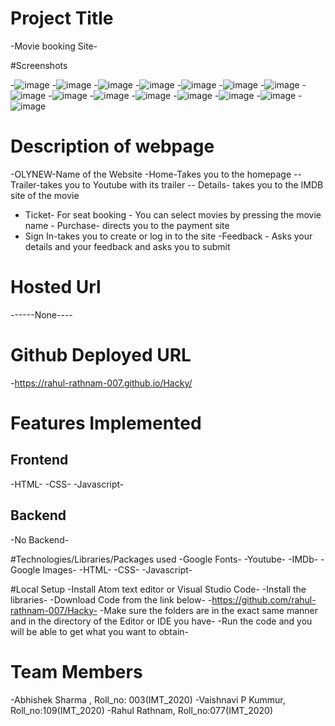 # Project Title
-Movie booking Site-

#Screenshots

-![image](https://user-images.githubusercontent.com/87139273/125123162-f078aa00-e113-11eb-8865-87e2f746c5ef.png)
-![image](https://user-images.githubusercontent.com/87139273/125123262-0edea580-e114-11eb-822b-9f6a938890d5.png)
-![image](https://user-images.githubusercontent.com/87139273/125123332-274ec000-e114-11eb-918f-ff094fbe860d.png)
-![image](https://user-images.githubusercontent.com/87139273/125123422-44838e80-e114-11eb-89d1-6d89c2285fd6.png)
-![image](https://user-images.githubusercontent.com/87139273/125123506-5e24d600-e114-11eb-8dbf-d182612aca29.png)
-![image](https://user-images.githubusercontent.com/87139273/125123703-9debbd80-e114-11eb-8671-3c5d094bef48.png)
-![image](https://user-images.githubusercontent.com/87139273/125123816-cbd10200-e114-11eb-8720-e2ef74212341.png)
-![image](https://user-images.githubusercontent.com/87139273/125123979-05a20880-e115-11eb-97a6-2703a7191c7b.png)
-![image](https://user-images.githubusercontent.com/87139273/125124060-223e4080-e115-11eb-93c9-ec297b1e1694.png)
-![image](https://user-images.githubusercontent.com/87139273/125124168-4e59c180-e115-11eb-9218-83f2a7b066ba.png)
-![image](https://user-images.githubusercontent.com/87139273/125124303-7e08c980-e115-11eb-86c9-a68edddd2365.png)
-![image](https://user-images.githubusercontent.com/87139273/125122682-66c8dc80-e113-11eb-8c9a-ef7837b89db2.png)
-![image](https://user-images.githubusercontent.com/87139273/125122264-cd012f80-e112-11eb-9d92-c02657a53de4.png)
-![image](https://user-images.githubusercontent.com/87139273/125122930-b14a5900-e113-11eb-948c-2826cc2b46a1.png)
-![image](https://user-images.githubusercontent.com/87139273/125123052-d343db80-e113-11eb-9eb6-67ef51460002.png)

# Description of webpage
-OLYNEW-Name of the Website
-Home-Takes you to the homepage
  -- Trailer-takes you to Youtube with its trailer 
  -- Details- takes you to the IMDB site of the movie
- Ticket- For seat booking
        - You can select movies by pressing the movie name
        - Purchase- directs you to the payment site  
- Sign In-takes you to create or log in to the site
-Feedback - Asks your details and your feedback and asks you to submit


 # Hosted Url
------None----
# Github Deployed URL
-https://rahul-rathnam-007.github.io/Hacky/

# Features Implemented
## Frontend
-HTML-
-CSS-
-Javascript-

## Backend
-No Backend-

#Technologies/Libraries/Packages used
-Google Fonts-
-Youtube-
-IMDb-
-Google Images-
-HTML-
-CSS-
-Javascript-

#Local Setup
-Install Atom text editor or Visual Studio Code-
-Install the libraries-
-Download Code from the link below-
    -https://github.com/rahul-rathnam-007/Hacky-
-Make sure the folders are in the exact same manner and in the directory of the Editor or IDE you have-
-Run the code and you will be able to get what you want to obtain-

# Team Members
-Abhishek Sharma , Roll_no: 003(IMT_2020)
-Vaishnavi P Kummur, Roll_no:109(IMT_2020)
-Rahul Rathnam, Roll_no:077(IMT_2020)

